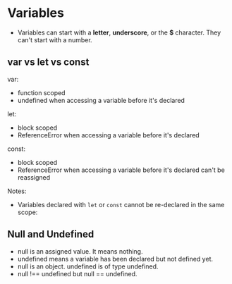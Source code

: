 # Variables

- Variables can start with a **letter**, **underscore**, or the **\$** character. They can't start with a number.

## var vs let vs const

var:

- function scoped
- undefined when accessing a variable before it's declared

let:

- block scoped
- ReferenceError when accessing a variable before it's declared

const:

- block scoped
- ReferenceError when accessing a variable before it's declared
  can't be reassigned

Notes:

- Variables declared with `let` or `const` cannot be re-declared in the same scope:

## Null and Undefined

- null is an assigned value. It means nothing.
- undefined means a variable has been declared but not defined yet.
- null is an object. undefined is of type undefined.
- null !== undefined but null == undefined.
